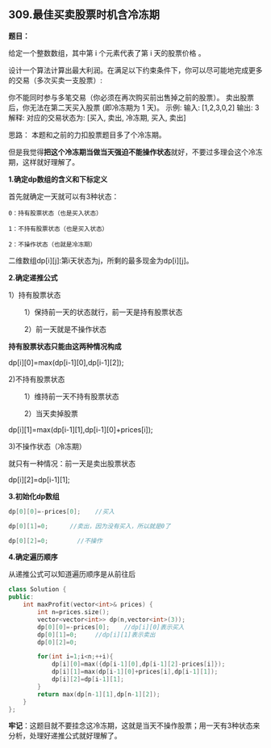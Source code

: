 ​

## 309.最佳买卖股票时机含冷冻期

**题目：**

给定一个整数数组，其中第 i 个元素代表了第 i 天的股票价格 。

设计一个算法计算出最大利润。在满足以下约束条件下，你可以尽可能地完成更多的交易（多次买卖一支股票）:

你不能同时参与多笔交易（你必须在再次购买前出售掉之前的股票）。
卖出股票后，你无法在第二天买入股票 (即冷冻期为 1 天)。
示例: 输入: [1,2,3,0,2] 输出: 3 解释: 对应的交易状态为: [买入, 卖出, 冷冻期, 买入, 卖出]

思路：
本题和之前的力扣股票题目多了个冷冻期。

但是我觉得**把这个冷冻期当做当天强迫不能操作状态**就好，不要过多理会这个冷冻期，这样就好理解了。

**1.确定dp数组的含义和下标定义**

首先就确定一天就可以有3种状态：

	0：持有股票状态（也是买入状态）

	1：不持有股票状态（也是买入状态）

	2：不操作状态（也就是冷冻期）

二维数组dp[i][j]:第i天状态为j，所剩的最多现金为dp[i][j]。

**2.确定递推公式**

1）持有股票状态

        1）保持前一天的状态就行，前一天是持有股票状态

        2）前一天就是不操作状态

**持有股票状态只能由这两种情况构成**

dp[i][0]=max(dp[i-1][0],dp[i-1][2]);

2)不持有股票状态

        1）维持前一天不持有股票状态

        2）当天卖掉股票

dp[i][1]=max(dp[i-1][1],dp[i-1][0]+prices[i]);

3)不操作状态（冷冻期）

就只有一种情况：前一天是卖出股票状态

dp[i][2]=dp[i-1][1];

**3.初始化dp数组**

``` c++
dp[0][0]=-prices[0];    //买入

dp[0][1]=0;      //卖出，因为没有买入，所以就是0了

dp[0][2]=0;        //不操作
```

**4.确定遍历顺序**

从递推公式可以知道遍历顺序是从前往后

``` c++
class Solution {
public:
    int maxProfit(vector<int>& prices) {
        int n=prices.size();
        vector<vector<int>> dp(n,vector<int>(3));
        dp[0][0]=-prices[0];    //dp[i][0]表示买入
        dp[0][1]=0;     //dp[i][1]表示卖出
        dp[0][2]=0;

        for(int i=1;i<n;++i){
            dp[i][0]=max({dp[i-1][0],dp[i-1][2]-prices[i]});
            dp[i][1]=max(dp[i-1][0]+prices[i],dp[i-1][1]);
            dp[i][2]=dp[i-1][1];
        }
        return max(dp[n-1][1],dp[n-1][2]);
    }
};
```

**牢记**：这题目就不要挂念这冷冻期，这就是当天不操作股票；用一天有3种状态来分析，处理好递推公式就好理解了。

​